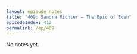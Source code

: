 ```yaml
---
layout: episode_notes
title: "409: Sandra Richter — The Epic of Eden"
episodeIndex: 412
permalink: /ep/409
---
```

No notes yet.
